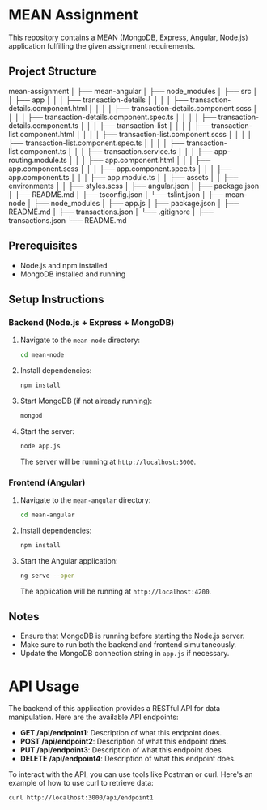 # MEAN Assignment

This repository contains a MEAN (MongoDB, Express, Angular, Node.js) application fulfilling the given assignment requirements.

## Project Structure

mean-assignment
│
├── mean-angular
│ ├── node_modules
│ ├── src
│ │ ├── app
│ │ │ ├── transaction-details
│ │ │ │ ├── transaction-details.component.html
│ │ │ │ ├── transaction-details.component.scss
│ │ │ │ ├── transaction-details.component.spec.ts
│ │ │ │ ├── transaction-details.component.ts
│ │ │ ├── transaction-list
│ │ │ │ ├── transaction-list.component.html
│ │ │ │ ├── transaction-list.component.scss
│ │ │ │ ├── transaction-list.component.spec.ts
│ │ │ │ ├── transaction-list.component.ts
│ │ │ ├── transaction.service.ts
│ │ │ ├── app-routing.module.ts
│ │ │ ├── app.component.html
│ │ │ ├── app.component.scss
│ │ │ ├── app.component.spec.ts
│ │ │ ├── app.component.ts
│ │ │ ├── app.module.ts
│ │ ├── assets
│ │ ├── environments
│ │ ├── styles.scss
│ ├── angular.json
│ ├── package.json
│ ├── README.md
│ ├── tsconfig.json
│ └── tslint.json
│
├── mean-node
│ ├── node_modules
│ ├── app.js
│ ├── package.json
│ ├── README.md
│ ├── transactions.json
│ └── .gitignore
│
├── transactions.json
└── README.md


## Prerequisites

- Node.js and npm installed
- MongoDB installed and running

## Setup Instructions

### Backend (Node.js + Express + MongoDB)

1. Navigate to the `mean-node` directory:

    ```bash
    cd mean-node
    ```

2. Install dependencies:

    ```bash
    npm install
    ```

3. Start MongoDB (if not already running):

    ```bash
    mongod
    ```

4. Start the server:

    ```bash
    node app.js
    ```

    The server will be running at `http://localhost:3000`.

### Frontend (Angular)

1. Navigate to the `mean-angular` directory:

    ```bash
    cd mean-angular
    ```

2. Install dependencies:

    ```bash
    npm install
    ```

3. Start the Angular application:

    ```bash
    ng serve --open
    ```

    The application will be running at `http://localhost:4200`.

## Notes

- Ensure that MongoDB is running before starting the Node.js server.
- Make sure to run both the backend and frontend simultaneously.
- Update the MongoDB connection string in `app.js` if necessary.


# API Usage

The backend of this application provides a RESTful API for data manipulation. Here are the available API endpoints:

- **GET /api/endpoint1**: Description of what this endpoint does.
- **POST /api/endpoint2**: Description of what this endpoint does.
- **PUT /api/endpoint3**: Description of what this endpoint does.
- **DELETE /api/endpoint4**: Description of what this endpoint does.

To interact with the API, you can use tools like Postman or curl. Here's an example of how to use curl to retrieve data:

```bash
curl http://localhost:3000/api/endpoint1

